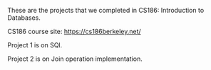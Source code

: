 These are the projects that we completed in CS186: Introduction to Databases. 

CS186 course site: https://cs186berkeley.net/

Project 1 is on SQl.

Project 2 is on Join operation implementation.
